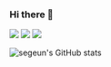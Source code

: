 ### Hi there 👋

<img src="https://img.shields.io/badge/Apple-000000?style=flat-square&logo=Apple&logoColor=white%22/%3E"/>
<img src="https://img.shields.io/badge/Xcode-147EFB?style=flat-square&logo=Xcode&logoColor=white%22/%3E"/>
<img src="https://img.shields.io/badge/Swift-F05138?style=flat-square&logo=swift&logoColor=white%22/%3E"/>


![segeun's GitHub stats](https://github-readme-stats.vercel.app/api?username=segeun&show_icons=true&theme=holi)

<!--
**segeun/segeun** is a ✨ _special_ ✨ repository because its `README.md` (this file) appears on your GitHub profile.

Here are some ideas to get you started:

- 🔭 I’m currently working on ...
- 🌱 I’m currently learning ...
- 👯 I’m looking to collaborate on ...
- 🤔 I’m looking for help with ...
- 💬 Ask me about ...
- 📫 How to reach me: ...
- 😄 Pronouns: ...
- ⚡ Fun fact: ...
-->
